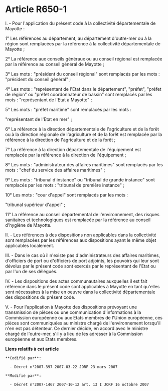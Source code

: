 # Article R650-1

I. - Pour l'application du présent code à la collectivité départementale de Mayotte :

1° Les références au département, au département d'outre-mer ou à la région sont remplacées par la référence à la
collectivité départementale de Mayotte ;

2° La référence aux conseils généraux ou au conseil régional est remplacée par la référence au conseil général de Mayotte ;

3° Les mots : "président du conseil régional" sont remplacés par les mots : "président du conseil général" ;

4° Les mots : "représentant de l'Etat dans le département", "préfet", "préfet de région" ou "préfet coordonnateur de bassin"
sont remplacés par les mots : "représentant de l'Etat à Mayotte" ;

5° Les mots : "préfet maritime" sont remplacés par les mots :

"représentant de l'Etat en mer" ;

6° La référence à la direction départementale de l'agriculture et de la forêt ou à la direction régionale de l'agriculture et
de la forêt est remplacée par la référence à la direction de l'agriculture et de la forêt ;

7° La référence à la direction départementale de l'équipement est remplacée par la référence à la direction de l'équipement ;

8° Les mots : "administrateur des affaires maritimes" sont remplacés par les mots : "chef du service des affaires
maritimes" ;

9° Les mots : "tribunal d'instance" ou "tribunal de grande instance" sont remplacés par les mots : "tribunal de première
instance" ;

10° Les mots : "cour d'appel" sont remplacés par les mots :

"tribunal supérieur d'appel" ;

11° La référence au conseil départemental de l'environnement, des risques sanitaires et technologiques est remplacée par la
référence au conseil d'hygiène de Mayotte.

II. - Les références à des dispositions non applicables dans la collectivité sont remplacées par les références aux
dispositions ayant le même objet applicables localement.

III. - Dans le cas où il n'existe pas d'administrateurs des affaires maritimes, d'officiers de port ou d'officiers de port
adjoints, les pouvoirs qui leur sont dévolus par le présent code sont exercés par le représentant de l'Etat ou par l'un de
ses délégués.

IV. - Les dispositions des actes communautaires auxquelles il est fait référence dans le présent code sont applicables à
Mayotte en tant qu'elles sont nécessaires à la mise en oeuvre dans la collectivité départementale des dispositions du présent
code.

V. - Pour l'application à Mayotte des dispositions prévoyant une transmission de pièces ou une communication d'informations à
la Commission européenne ou aux Etats membres de l'Union européenne, ces pièces sont communiquées au ministre chargé de
l'environnement lorsqu'il n'en est pas détenteur. Ce dernier décide, en accord avec le ministre chargé de l'outre-mer, s'il y
a lieu de les adresser à la Commission européenne et aux Etats membres.

**Liens relatifs à cet article**

	**Codifié par**:

	  - Décret n°2007-397 2007-03-22 JORF 23 mars 2007

	**Modifié par**:

	  - Décret n°2007-1467 2007-10-12 art. 13 I JORF 16 octobre 2007

